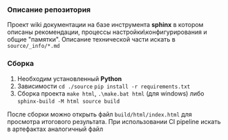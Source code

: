 ### Описание репозитория

Проект wiki документации на базе инструмента **sphinx** в котором описаны рекомендации, процессы настройки\конфигурирования и общие "памятки".
Описание технической части искать в `source/_info/*.md`

### Сборка

1. Необходим установленный **Python**
2. Зависимости `cd ./source` `pip install -r requirements.txt`
3. Сборка проекта `make html`, `.\make.bat html` (для windows) либо `sphinx-build -M html source build`

После сборки можно открыть файл `build/html/index.html` для просмотра итогового результата. При использовании
CI pipeline искать в артефактах аналогичный файл
